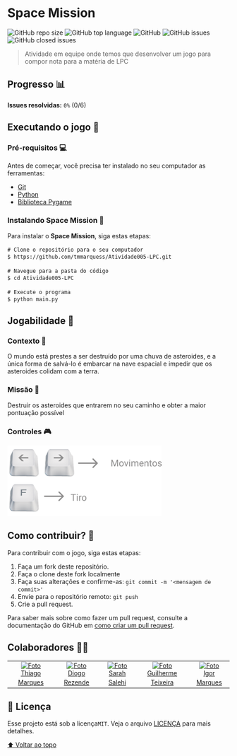 # **Space Mission**

![GitHub repo size](https://img.shields.io/github/repo-size/tmmarquess/Atividade005-LPC?style=for-the-badge)
![GitHub top language](https://img.shields.io/github/languages/top/tmmarquess/Atividade005-LPC?style=for-the-badge)
![GitHub](https://img.shields.io/github/license/tmmarquess/Atividade005-LPC?style=for-the-badge)
![GitHub issues](https://img.shields.io/github/issues-raw/tmmarquess/Atividade005-LPC?style=for-the-badge)
![GitHub closed issues](https://img.shields.io/github/issues-closed/tmmarquess/Atividade005-LPC?label=Closed%20issues&style=for-the-badge)

> Atividade em equipe onde temos que desenvolver um jogo para compor nota para a matéria de LPC

## Progresso 📊

**Issues resolvidas:** `0%` (0/6)

## Executando o jogo 🚀

### Pré-requisitos 💻

Antes de começar, você precisa ter instalado no seu computador as ferramentas:
* [Git](https://git-scm.com/)
* [Python](https://www.python.org/)
* [Biblioteca Pygame](https://www.pygame.org/wiki/GettingStarted)

### Instalando **Space Mission** 📲

Para instalar o **Space Mission**, siga estas etapas:

```
# Clone o repositório para o seu computador
$ https://github.com/tmmarquess/Atividade005-LPC.git

# Navegue para a pasta do código
$ cd Atividade005-LPC

# Execute o programa
$ python main.py
```

## Jogabilidade 👾

### Contexto 📑
O mundo está prestes a ser destruído por uma chuva de asteroides, e a única forma de salvá-lo é embarcar na nave espacial e impedir que os asteroides colidam com a terra.

### Missão 🎯
Destruir os asteroides que entrarem no seu caminho e obter a maior pontuação possível

### Controles  🎮
  <img src="img/controls.png" width="350px" alt="game controls">


## Como contribuir? 🤔



Para contribuir com o jogo, siga estas etapas:

1. Faça um fork deste repositório.
2. Faça o clone deste fork localmente
3. Faça suas alterações e confirme-as: `git commit -m '<mensagem de commit>'`
4. Envie para o repositório remoto: `git push`
5. Crie a pull request.

Para saber mais sobre como fazer um pull request, consulte a documentação do GitHub em [como criar um pull request](https://help.github.com/pt/github/collaborating-with-issues-and-pull-requests/creating-a-pull-request).

## Colaboradores 🤝🏼

<table>
  <tr>
    <td align="center">
      <a href="#">
        <img src="https://github.com/tmmarquess.png" width="100px;" alt="Foto"/><br>
        <sub>
          <a href="https://github.com/tmmarquess">Thiago Marques</a>
        </sub>
      </a>
    </td>
    <td align="center">
      <a href="#">
        <img src="https://github.com/DiogoRezen.png" width="100px;" alt="Foto"/><br>
        <sub>
          <a href="https://github.com/DiogoRezen">Diogo Rezende</a>
        </sub>
      </a>
    </td>
    <td align="center">
      <a href="#">
        <img src="https://github.com/SarahPortelaSalehi.png" width="100px;" alt="Foto"/><br>
        <sub>
          <a href="https://github.com/SarahPortelaSalehi">Sarah Salehi</a>
        </sub>
      </a>
    </td>
    <td align="center">
      <a href="#">
        <img src="https://github.com/Guilherme-LTS.png" width="100px;" alt="Foto"/><br>
        <sub>
          <a href="https://github.com/Guilherme-LTS">Guilherme Teixeira</a>
        </sub>
      </a>
    </td>
    <td align="center">
      <a href="#">
        <img src="https://github.com/igormqs.png" width="100px;" alt="Foto"/><br>
        <sub>
            <a href="https://github.com/igormqs">Igor Marques</a>
        </sub>
      </a>
    </td>
  </tr>
</table>

## 📝 Licença

Esse projeto está sob a licença`MIT`. Veja o arquivo [LICENÇA](LICENSE) para mais detalhes.

[⬆ Voltar ao topo](#space-mission)<br>
